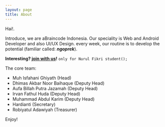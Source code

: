 ```yaml
---
layout: page
title: About
---
```


Hai!.

Introduce, we are aBraincode Indonesia. Our speciality is Web and Android Developer and also UI/UX Design. every week, our routine is to develop the potential (familiar called: ___ngoprek___).

**Interesting?  <a href="http://bit.ly/registeraBc">join with us</a>!**
`only for Nurul Fikri student();`

The core team:

- Muh Isfahani Ghiyath (Head)
- Dhimas Akbar Noor Baihaque (Deputy Head)
- Aufa Billah Putra Jazamah (Deputy Head)
- Irvan Fathul Huda (Deputy Head)
- Muhammad Abdul Karim (Deputy Head)
- Hardianti (Secretary)
- Robiyatul Adawiyah (Treasurer)


Enjoy!
